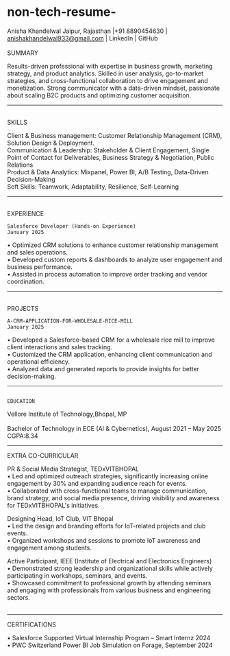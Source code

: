 # non-tech-resume-
Anisha Khandelwal
Jaipur, Rajasthan |+91 8890454630 | anishakhandelwal933@gmail.com |  LinkedIn  | GitHub <br>
<br>SUMMARY
 
Results-driven professional with expertise in business growth, marketing strategy, and product analytics. Skilled in user analysis, go-to-market strategies, and cross-functional collaboration to drive engagement and monetization. Strong communicator with a data-driven mindset, passionate about scaling B2C products and optimizing customer acquisition. <br> <hr>
<br>SKILLS
 
Client & Business management: Customer Relationship Management (CRM), Solution Design & Deployment.<br>
Communication & Leadership:  Stakeholder & Client Engagement, Single Point of Contact for Deliverables, Business Strategy & Negotiation, Public Relations <br>
Product & Data Analytics: Mixpanel, Power BI, A/B Testing, Data-Driven Decision-Making <br>
Soft Skills:  Teamwork, Adaptability, Resilience, Self-Learning <br><hr>

<br>EXPERIENCE
 
    Salesforce Developer (Hands-on Experience)					                   		     January 2025 
•	Optimized CRM solutions to enhance customer relationship management and sales operations.<br>
•	Developed custom reports & dashboards to analyze user engagement and business performance.<br>
•	Assisted in process automation to improve order tracking and vendor coordination.<br><hr>

<br>PROJECTS
 
    A-CRM-APPLICATION-FOR-WHOLESALE-RICE-MILL			                                                                  January 2025 
•	Developed a Salesforce-based CRM for a wholesale rice mill to improve client interactions and sales tracking.<br>
•	Customized the CRM application, enhancing client communication and operational efficiency.<br>
•	Analyzed data and generated reports to provide insights for better decision-making.<br><hr>

                                                                     EDUCATION
Vellore Institute of Technology,Bhopal, MP   <br>   
Bachelor of Technology in ECE (AI & Cybernetics),		<span>August 2021 – May 2025  </span><br>
CGPA:8.34
<hr>
EXTRA CO-CURRICULAR
 
PR & Social Media Strategist, TEDxVITBHOPAL<br>
•	Led and optimized outreach strategies, significantly increasing online engagement by 30% and expanding audience reach for events.<br>
•	Collaborated with cross-functional teams to manage communication, brand strategy, and social media presence, driving visibility and awareness for TEDxVITBHOPAL's initiatives.

Designing Head, IoT Club, VIT Bhopal <br>
•	Led the design and branding efforts for IoT-related projects and club events.<br>
•	Organized workshops and sessions to promote IoT awareness and engagement among students.

Active Participant, IEEE (Institute of Electrical and Electronics Engineers)<br>
•	Demonstrated strong leadership and organizational skills while actively participating in workshops, seminars, and events.<br>
•	Showcased commitment to professional growth by attending seminars and engaging with professionals from various business and engineering sectors.<br>
<br><hr>CERTIFICATIONS
 
•	Salesforce Supported Virtual Internship Program – Smart Internz 2024<br>
•	PWC Switzerland Power BI Job Simulation on Forage, September 2024<br>
